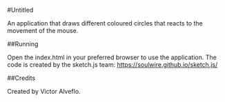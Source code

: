 #Untitled

An application that draws different coloured circles that reacts to the movement of the mouse.

##Running

Open the index.html in your preferred browser to use the application.
The code is created by the sketch.js team:
https://soulwire.github.io/sketch.js/

##Credits

Created by Victor Alveflo.